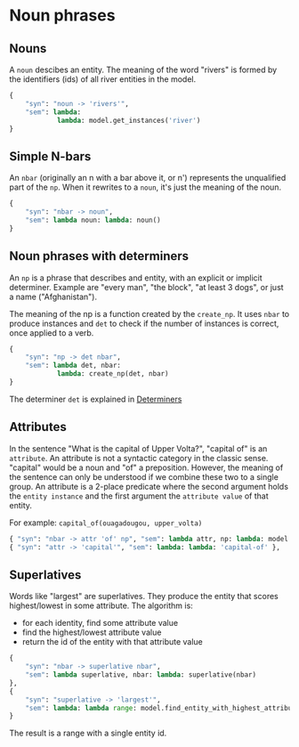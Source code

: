 # Noun phrases

## Nouns

A `noun` descibes an entity. The meaning of the word "rivers" is formed by the identifiers (ids) of all river entities in the model.

~~~python
{ 
    "syn": "noun -> 'rivers'", 
    "sem": lambda: 
            lambda: model.get_instances('river') 
}
~~~

## Simple N-bars

An `nbar` (originally an n with a bar above it, or n') represents the unqualified part of the `np`. When it rewrites to a `noun`, it's just the meaning of the noun.

~~~python
{ 
    "syn": "nbar -> noun", 
    "sem": lambda noun: lambda: noun() 
}
~~~

## Noun phrases with determiners

An `np` is a phrase that describes and entity, with an explicit or implicit determiner. Example are "every man", "the block", "at least 3 dogs", or just a name ("Afghanistan").

The meaning of the np is a function created by the `create_np`. It uses `nbar` to produce instances and `det` to check if the number of instances is correct, once applied to a verb.

~~~python
{ 
    "syn": "np -> det nbar", 
    "sem": lambda det, nbar:  
            lambda: create_np(det, nbar) 
}
~~~

The determiner `det` is explained in [Determiners](determiners.md)


## Attributes

In the sentence "What is the capital of Upper Volta?", "capital of" is an `attribute`. An attribute is not a syntactic category in the classic sense. "capital" would be a noun and "of" a preposition. However, the meaning of the sentence can only be understood if we combine these two to a single group. An attribute is a 2-place predicate where the second argument holds the `entity instance` and the first argument the `attribute value` of that entity.

For example: `capital_of(ouagadougou, upper_volta)`

~~~python
{ "syn": "nbar -> attr 'of' np", "sem": lambda attr, np: lambda: model.find_attribute_values(attr, np) },
{ "syn": "attr -> 'capital'", "sem": lambda: lambda: 'capital-of' },
~~~

## Superlatives

Words like "largest" are superlatives. They produce the entity that scores highest/lowest in some attribute. The algorithm is:

- for each identity, find some attribute value
- find the highest/lowest attribute value
- return the id of the entity with that attribute value

~~~python
{ 
    "syn": "nbar -> superlative nbar", 
    "sem": lambda superlative, nbar: lambda: superlative(nbar) 
},
{ 
    "syn": "superlative -> 'largest'", 
    "sem": lambda: lambda range: model.find_entity_with_highest_attribute_value(range, 'size-of') 
}
~~~

The result is a range with a single entity id.
